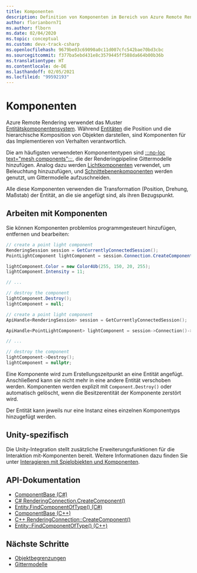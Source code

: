 ```yaml
---
title: Komponenten
description: Definition von Komponenten im Bereich von Azure Remote Rendering
author: florianborn71
ms.author: flborn
ms.date: 02/04/2020
ms.topic: conceptual
ms.custom: devx-track-csharp
ms.openlocfilehash: 9679be03c69090a0c11d007cfc542bae70bd3cbc
ms.sourcegitcommit: f377ba5ebd431e8c3579445ff588da664b00b36b
ms.translationtype: HT
ms.contentlocale: de-DE
ms.lasthandoff: 02/05/2021
ms.locfileid: "99592193"
---
```

# <a name="components"></a>Komponenten

Azure Remote Rendering verwendet das Muster [Entitätskomponentensystem](https://en.wikipedia.org/wiki/Entity_component_system). Während [Entitäten](entities.md) die Position und die hierarchische Komposition von Objekten darstellen, sind Komponenten für das Implementieren von Verhalten verantwortlich.

Die am häufigsten verwendeten Komponententypen sind [:::no-loc text="mesh components":::](meshes.md), die der Renderingpipeline Gittermodelle hinzufügen. Analog dazu werden [Lichtkomponenten](../overview/features/lights.md) verwendet, um Beleuchtung hinzuzufügen, und [Schnittebenenkomponenten](../overview/features/cut-planes.md) werden genutzt, um Gittermodelle aufzuschneiden.

Alle diese Komponenten verwenden die Transformation (Position, Drehung, Maßstab) der Entität, an die sie angefügt sind, als ihren Bezugspunkt.

## <a name="working-with-components"></a>Arbeiten mit Komponenten

Sie können Komponenten problemlos programmgesteuert hinzufügen, entfernen und bearbeiten:

```cs
// create a point light component
RenderingSession session = GetCurrentlyConnectedSession();
PointLightComponent lightComponent = session.Connection.CreateComponent(ObjectType.PointLightComponent, ownerEntity) as PointLightComponent;

lightComponent.Color = new Color4Ub(255, 150, 20, 255);
lightComponent.Intensity = 11;

// ...

// destroy the component
lightComponent.Destroy();
lightComponent = null;
```

```cpp
// create a point light component
ApiHandle<RenderingSession> session = GetCurrentlyConnectedSession();

ApiHandle<PointLightComponent> lightComponent = session->Connection()->CreateComponent(ObjectType::PointLightComponent, ownerEntity)->as<PointLightComponent>();

// ...

// destroy the component
lightComponent->Destroy();
lightComponent = nullptr;
```

Eine Komponente wird zum Erstellungszeitpunkt an eine Entität angefügt. Anschließend kann sie nicht mehr in eine andere Entität verschoben werden. Komponenten werden explizit mit `Component.Destroy()` oder automatisch gelöscht, wenn die Besitzerentität der Komponente zerstört wird.

Der Entität kann jeweils nur eine Instanz eines einzelnen Komponentyps hinzugefügt werden.

## <a name="unity-specific"></a>Unity-spezifisch

Die Unity-Integration stellt zusätzliche Erweiterungsfunktionen für die Interaktion mit-Komponenten bereit. Weitere Informationen dazu finden Sie unter [Interagieren mit Spielobjekten und Komponenten](../how-tos/unity/objects-components.md).

## <a name="api-documentation"></a>API-Dokumentation

* [ComponentBase (C#)](/dotnet/api/microsoft.azure.remoterendering.componentbase)
* [C# RenderingConnection.CreateComponent()](/dotnet/api/microsoft.azure.remoterendering.renderingconnection.createcomponent)
* [Entity.FindComponentOfType() (C#)](/dotnet/api/microsoft.azure.remoterendering.entity.findcomponentoftype)
* [ComponentBase (C++)](/cpp/api/remote-rendering/componentbase)
* [C++ RenderingConnection::CreateComponent()](/cpp/api/remote-rendering/renderingconnection#createcomponent)
* [Entity::FindComponentOfType() (C++)](/cpp/api/remote-rendering/entity#findcomponentoftype)

## <a name="next-steps"></a>Nächste Schritte

* [Objektbegrenzungen](object-bounds.md)
* [Gittermodelle](meshes.md)